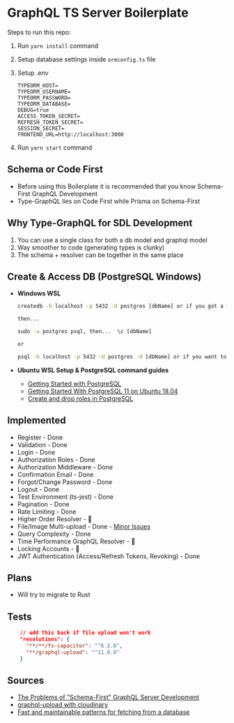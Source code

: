 # GraphQL TS Server Boilerplate

Steps to run this repo:

1. Run `yarn install` command
2. Setup database settings inside `ormconfig.ts` file
3. Setup .env

   ```env
   TYPEORM_HOST=
   TYPEORM_USERNAME=
   TYPEORM_PASSWORD=
   TYPEORM_DATABASE=
   DEBUG=true
   ACCESS_TOKEN_SECRET=
   REFRESH_TOKEN_SECRET=
   SESSION_SECRET=
   FRONTEND_URL=http://localhost:3000
   ```

4. Run `yarn start` command

## Schema or Code First

- Before using this Boilerplate it is recommended that you know Schema-First GraphQL Development
- Type-GraphQL lies on Code First while Prisma on Schema-First

## Why Type-GraphQL for SDL Development

1. You can use a single class for both a db model and graphql model
2. Way smoother to code (generating types is clunky)
3. The schema + resolver can be together in the same place

## Create & Access DB (PostgreSQL Windows)

- **Windows WSL**

  ```cmd
  createdb -h localhost -p 5432 -U postgres [dbName] or if you got a working postgresql functions just execute: createdb [dbName]

  then...

  sudo -u postgres psql, then...  \c [dbName]

  or

  psql -h localhost -p 5432 -U postgres -d [dbName] or if you want to login to postgres first: psql -U postgres then enter password
  ```

- **Ubuntu WSL Setup & PostgreSQL command guides**

  - [Getting Started with PostgreSQL](https://www.ntu.edu.sg/home/ehchua/programming/sql/PostgreSQL_GetStarted.html#zz-3.3)
  - [Getting Started With PostgreSQL 11 on Ubuntu 18.04](https://pgdash.io/blog/postgres-11-getting-started.html)
  - [Create and drop roles in PostgreSQL](https://support.rackspace.com/how-to/postgresql-creating-and-dropping-roles/)

## Implemented

- Register - Done
- Validation - Done
- Login - Done
- Authorization Roles - Done
- Authorization Middleware - Done
- Confirmation Email - Done
- Forgot/Change Password - Done
- Logout - Done
- Test Environment (ts-jest) - Done
- Pagination - Done
- Rate Limiting - Done
- Higher Order Resolver - 🏃
- File/Image Multi-upload - Done - [Minor Issues](https://github.com/MichalLytek/type-graphql/issues/37)
- Query Complexity - Done
- Time Performance GraphQL Resolver - 🏃
- Locking Accounts - 🏃
- JWT Authentication (Access/Refresh Tokens, Revoking) - Done

## Plans

- Will try to migrate to Rust

## Tests

```json
    // add this back if file upload won't work
    "resolutions": {
      "**/**/fs-capacitor": "^6.2.0",
      "**/graphql-upload": "^11.0.0"
    }
```

## Sources

- [The Problems of "Schema-First" GraphQL Server Development](https://www.prisma.io/blog/the-problems-of-schema-first-graphql-development-x1mn4cb0tyl3)
- [graphql-upload with cloudinary](https://support.cloudinary.com/hc/en-us/community/posts/360031762832-graphql-upload-with-cloudinary)
- [Fast and maintainable patterns for fetching from a database](https://sophiebits.com/2020/01/01/fast-maintainable-db-patterns.html)
